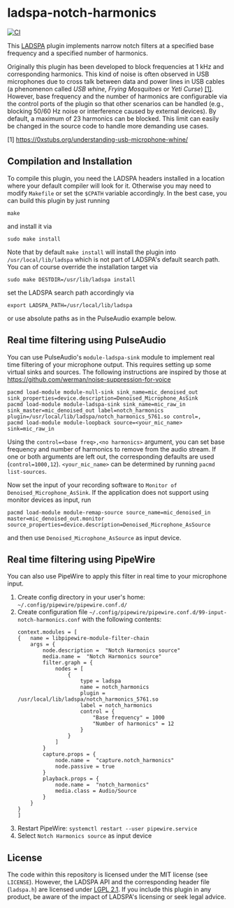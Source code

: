# ladspa-notch-harmonics

[![CI](https://github.com/michaellass/ladspa-notch-harmonics/workflows/CI/badge.svg)](https://github.com/michaellass/ladspa-notch-harmonics/actions/workflows/ci.yml)

This [LADSPA](https://www.ladspa.org/) plugin implements narrow notch filters at a specified base frequency and a specified number of harmonics.

Originally this plugin has been developed to block frequencies at 1 kHz and corresponding harmonics. This kind of noise is often observed in USB microphones due to cross talk between data and power lines in USB cables (a phenomenon called *USB whine*, *Frying Mosquitoes* or *Yeti Curse*) [[1]](https://0xstubs.org/understanding-usb-microphone-whine/). However, base frequency and the number of harmonics are configurable via the control ports of the plugin so that other scenarios can be handled (e.g., blocking 50/60 Hz noise or interference caused by external devices). By default, a maximum of 23 harmonics can be blocked. This limit can easily be changed in the source code to handle more demanding use cases.

[1] https://0xstubs.org/understanding-usb-microphone-whine/

## Compilation and Installation
To compile this plugin, you need the LADSPA headers installed in a location where your default compiler will look for it. Otherwise you may need to modify `Makefile` or set the `$CPATH` variable accordingly. In the best case, you can build this plugin by just running
```
make
```
and install it via
```
sudo make install
```

Note that by default `make install` will install the plugin into `/usr/local/lib/ladspa` which is not part of LADSPA's default search path. You can of course override the installation target via
```
sudo make DESTDIR=/usr/lib/ladspa install
```
set the LADSPA search path accordingly via
```
export LADSPA_PATH=/usr/local/lib/ladspa
```
or use absolute paths as in the PulseAudio example below.

## Real time filtering using PulseAudio
You can use PulseAudio's `module-ladspa-sink` module to implement real time filtering of your microphone output. This requires setting up some virtual sinks and sources. The following instructions are inspired by those at https://github.com/werman/noise-suppression-for-voice
```
pacmd load-module module-null-sink sink_name=mic_denoised_out sink_properties=device.description=Denoised_Microphone_AsSink
pacmd load-module module-ladspa-sink sink_name=mic_raw_in sink_master=mic_denoised_out label=notch_harmonics plugin=/usr/local/lib/ladspa/notch_harmonics_5761.so control=,
pacmd load-module module-loopback source=<your_mic_name> sink=mic_raw_in
```
Using the `control=<base freq>,<no harmonics>` argument, you can set base frequency and number of harmonics to remove from the audio stream. If one or both arguments are left out, the corresponding defaults are used (`control=1000,12`). `<your_mic_name>` can be determined by running `pacmd list-sources`.

Now set the input of your recording software to `Monitor of Denoised_Microphone_AsSink`. If the application does not support using monitor devices as input, run
```
pacmd load-module module-remap-source source_name=mic_denoised_in master=mic_denoised_out.monitor source_properties=device.description=Denoised_Microphone_AsSource
```
and then use `Denoised_Microphone_AsSource` as input device‌.

## Real time filtering using PipeWire
You can also use PipeWire to apply this filter in real time to your microphone input.

1. Create config directory in your user's home: `~/.config/pipewire/pipewire.conf.d/`
2. Create configuration file `~/.config/pipewire/pipewire.conf.d/99-input-notch-harmonics.conf` with the following contents:
    ```
    context.modules = [
    {   name = libpipewire-module-filter-chain
        args = {
            node.description =  "Notch Harmonics source"
            media.name =  "Notch Harmonics source"
            filter.graph = {
                nodes = [
                    {
                        type = ladspa
                        name = notch_harmonics
                        plugin = /usr/local/lib/ladspa/notch_harmonics_5761.so
                        label = notch_harmonics
                        control = {
                            "Base frequency" = 1000
                            "Number of harmonics" = 12
                        }
                    }
                ]
            }
            capture.props = {
                node.name =  "capture.notch_harmonics"
                node.passive = true
            }
            playback.props = {
                node.name =  "notch_harmonics"
                media.class = Audio/Source
            }
        }
    }
    ]
    ```
3. Restart PipeWire: `systemctl restart --user pipewire.service`
4. Select `Notch Harmonics source` as input device

## License

The code within this repository is licensed under the MIT license (see `LICENSE`). However, the LADSPA API and the corresponding header file (`ladspa.h`) are licensed under [LGPL 2.1](https://www.ladspa.org/lgpl.txt). If you include this plugin in any product, be aware of the impact of LADSPA's licensing or seek legal advice.
